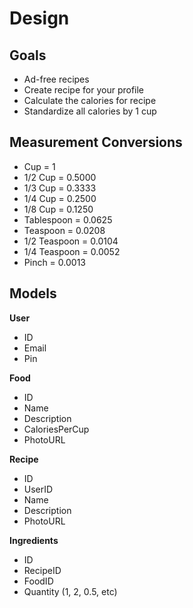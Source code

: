 # Design

## Goals

- Ad-free recipes
- Create recipe for your profile
- Calculate the calories for recipe
- Standardize all calories by 1 cup

## Measurement Conversions

- Cup = 1
- 1/2 Cup = 0.5000
- 1/3 Cup = 0.3333
- 1/4 Cup = 0.2500
- 1/8 Cup = 0.1250
- Tablespoon = 0.0625
- Teaspoon = 0.0208
- 1/2 Teaspoon = 0.0104
- 1/4 Teaspoon = 0.0052
- Pinch = 0.0013

## Models

**User**

- ID
- Email
- Pin

**Food**

- ID
- Name
- Description
- CaloriesPerCup
- PhotoURL

**Recipe**

- ID
- UserID
- Name
- Description
- PhotoURL

**Ingredients**

- ID
- RecipeID
- FoodID
- Quantity (1, 2, 0.5, etc)